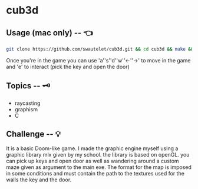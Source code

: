 # cub3d

## Usage (mac only) -- 👈

```bash
git clone https://github.com/swautelet/cub3d.git && cd cub3d && make && ./cub3d ./maps/main_test.cub
```
Once you're in the game you can use 'a''s''d''w''<-''->' to move in the game and 'e' to interact (pick the key and open the door)

## Topics -- 🗝
- raycasting
- graphism 
- C

## Challenge -- 💡

It is a basic Doom-like game. I made the graphic engine myself using a graphic library mlx given by my school. the library is based on openGL. you can pick up keys and open door as well as wandering around a custom maze given as argument to the main exe.
The format for the map is imposed in some conditions and must contain the path to the textures used for the walls the key and the door. 
